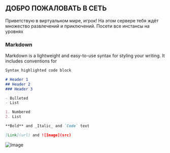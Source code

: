 ## ДОБРО ПОЖАЛОВАТЬ В СЕТЬ

Приветствую в виртуальном мире, игрок! На этом сервере тебя ждёт множество развлечений и приключений. Посети все инстансы на уровнях

### Markdown

Markdown is a lightweight and easy-to-use syntax for styling your writing. It includes conventions for

```markdown
Syntax highlighted code block

# Header 1
## Header 2
### Header 3

- Bulleted
- List

1. Numbered
2. List

**Bold** and _Italic_ and `Code` text

[Link](url) and ![Image](src)
```

![Image](https://i.imgur.com/nLEWiDn.png)
